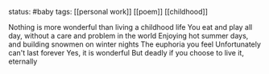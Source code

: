 status: #baby 
tags: [[personal work]] [[poem]] [[childhood]]

Nothing is more wonderful
than living a childhood life
You eat and play all day,
without a care and problem in the world
Enjoying hot summer days,
and building snowmen on winter nights
The euphoria you feel
Unfortunately can't last forever
Yes, it is wonderful
But deadly if you choose to live it, eternally